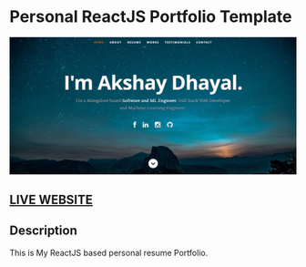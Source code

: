 # Personal ReactJS Portfolio Template      

![ReactJS Resume Website Template](akshay-screenshot.png?raw=true "ReactJS Resume Website Template")

## <a href="https://www.neurl.tech" target="_blank">LIVE WEBSITE</a>

## Description
This is My ReactJS based personal resume Portfolio. 
